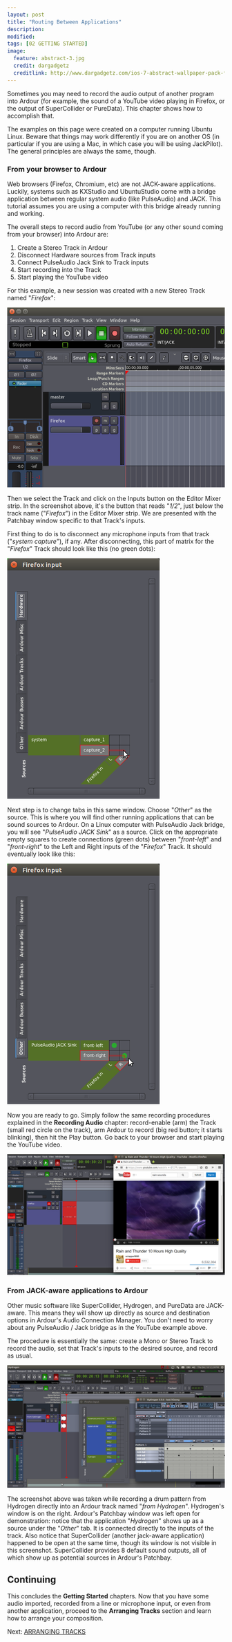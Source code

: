 ```yaml
---
layout: post
title: "Routing Between Applications"
description:
modified: 
tags: [02 GETTING STARTED]
image:
  feature: abstract-3.jpg
  credit: dargadgetz
  creditlink: http://www.dargadgetz.com/ios-7-abstract-wallpaper-pack-for-iphone-5-and-ipod-touch-retina/
---
```


Sometimes you may need to record the audio output of another program into Ardour (for example, the sound of a 
YouTube video playing in Firefox, or the output of SuperCollider or PureData). This chapter shows how to accomplish that.

The examples on this page were created on a computer running Ubuntu
Linux. Beware that things may work differently if you are on another OS
(in particular if you are using a Mac, in which case you will be using
JackPilot). The general principles are always the same, though.

### From your browser to Ardour

Web browsers (Firefox, Chromium, etc) are not JACK-aware applications.
Luckily, systems such as KXStudio and UbuntuStudio come with a bridge
application between regular system audio (like PulseAudio) and JACK. This
tutorial assumes you are using a computer with this bridge already
running and working.

The overall steps to record audio from YouTube (or any other sound
coming from your browser) into Ardour are:

1.  Create a Stereo Track in Ardour
2.  Disconnect Hardware sources from Track inputs
3.  Connect PulseAudio Jack Sink to Track inputs
4.  Start recording into the Track
5.  Start playing the YouTube video 

For this example, a new session was created with a new Stereo Track
named "*Firefox*":

![YouTube 1](../images/Ardour3_YouTube_1.png)

Then we select the Track and click on the Inputs button on the Editor
Mixer strip. In the screenshot above, it's the button that reads
"*1/2*", just below the track name ("*Firefox*") in the Editor Mixer
strip. We are presented with the Patchbay window specific to that
Track's inputs.

First thing to do is to disconnect any microphone inputs from that track
("*system capture*"), if any. After disconnecting, this part of matrix
for the "*Firefox*" Track should look like this (no green dots):

![YT 2](../images/Ardour3_YouTube_2.png) 

Next step is to change tabs in this same window. Choose "*Other*" as the
source. This is where you will find other running applications that can
be sound sources to Ardour. On a Linux computer with PulseAudio Jack
bridge, you will see "*PulseAudio JACK Sink*" as a source. Click on the
appropriate empty squares to create connections (green dots) between
"*front-left*" and "*front-right*" to the Left and Right inputs of the
"*Firefox*" Track. It should eventually look like this: 

![YT 3](../images/Ardour3_YouTube_3.png) 

Now you are ready to go. Simply follow the same recording procedures
explained in the **Recording Audio** chapter: record-enable (arm) the
Track (small red circle on the track), arm Ardour to record (big red
button; it starts blinking), then hit the Play button. Go back to your
browser and start playing the YouTube video.

![YT 4](../images/Ardour3_YouTube_4.png) 

### From JACK-aware applications to Ardour

Other music software like SuperCollider, Hydrogen, and PureData are
JACK-aware. This means they will show up directly as source and
destination options in Ardour's Audio Connection Manager. You don't need
to worry about any PulseAudio / Jack bridge as in the YouTube example
above.

The procedure is essentially the same: create a Mono or Stereo Track to
record the audio, set that Track's inputs to the desired source, and
record as usual. 

![Hydrogen](../images/Ardour3_Hydrogen.png) 

The screenshot above was taken while recording a drum pattern from
Hydrogen directly into an Ardour track named "*from Hydrogen*".
Hydrogen's window is on the right. Ardour's Patchbay window was left
open for demonstration: notice that the application "*Hydrogen*" shows
up as a source under the "*Other*" tab. It is connected directly to the
inputs of the track. Also notice that SuperCollider (another jack-aware
application) happened to be open at the same time, though its window is
not visible in this screenshot. SuperCollider provides 8 default sound
outputs, all of which show up as potential sources in Ardour's Patchbay.


Continuing
----------

This concludes the **Getting Started** chapters. Now that you have
some audio imported, recorded from a line or microphone input, or even
from another application, proceed to the **Arranging Tracks** section and learn how to arrange your composition.

Next: [ARRANGING TRACKS](/arranging-tracks)
